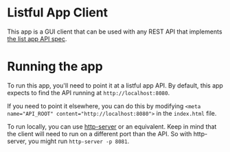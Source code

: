 # Listful App Client

This app is a GUI client that can be used with any REST API that implements [the list app API spec](https://documenter.getpostman.com/view/2364768/listful-app-api/RW1aJfDp#b082c957-558e-42aa-9ea0-f0bc22c24538).


# Running the app

To run this app, you'll need to point it at a listful app API. By default, this app expects to find the API running at `http://localhost:8080`.  

If you need to point it elsewhere, you can do this by modifying `<meta name="API_ROOT" content="http://localhost:8080">` in the `index.html` file.

To run locally, you can use [http-server](https://www.npmjs.com/package/http-server) or an equivalent. Keep in mind that the client will need to run on a different port than the API. So with http-server, you might run `http-server -p 8081`.


